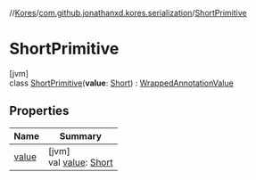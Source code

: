 //[Kores](../../../index.md)/[com.github.jonathanxd.kores.serialization](../index.md)/[ShortPrimitive](index.md)

# ShortPrimitive

[jvm]\
class [ShortPrimitive](index.md)(**value**: [Short](https://kotlinlang.org/api/latest/jvm/stdlib/kotlin/-short/index.html)) : [WrappedAnnotationValue](../-wrapped-annotation-value/index.md)

## Properties

| Name | Summary |
|---|---|
| [value](value.md) | [jvm]<br>val [value](value.md): [Short](https://kotlinlang.org/api/latest/jvm/stdlib/kotlin/-short/index.html) |
